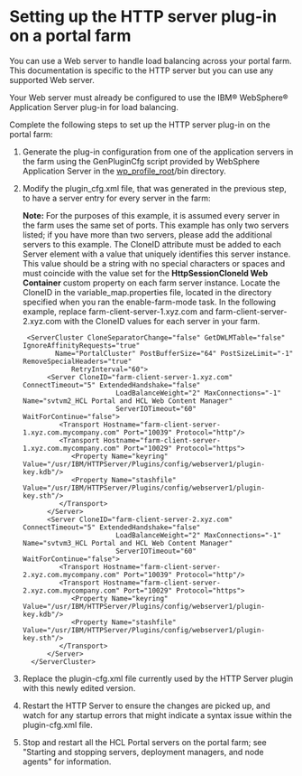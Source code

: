 # Setting up the HTTP server plug-in on a portal farm

You can use a Web server to handle load balancing across your portal farm. This documentation is specific to the HTTP server but you can use any supported Web server.

Your Web server must already be configured to use the IBM® WebSphere® Application Server plug-in for load balancing.

Complete the following steps to set up the HTTP server plug-in on the portal farm:

1.  Generate the plug-in configuration from one of the application servers in the farm using the GenPluginCfg script provided by WebSphere Application Server in the [wp\_profile\_root](../reference/wpsdirstr.md#wp_profile_root)/bin directory.

2.  Modify the plugin\_cfg.xml file, that was generated in the previous step, to have a server entry for every server in the farm:

    **Note:** For the purposes of this example, it is assumed every server in the farm uses the same set of ports. This example has only two servers listed; if you have more than two servers, please add the additional servers to this example. The CloneID attribute must be added to each Server element with a value that uniquely identifies this server instance. This value should be a string with no special characters or spaces and must coincide with the value set for the **HttpSessionCloneId Web Container** custom property on each farm server instance. Locate the CloneID in the variable\_map.properties file, located in the directory specified when you ran the enable-farm-mode task. In the following example, replace farm-client-server-1.xyz.com and farm-client-server-2.xyz.com with the CloneID values for each server in your farm.

    ```
     <ServerCluster CloneSeparatorChange="false" GetDWLMTable="false" IgnoreAffinityRequests="true"  
    		Name="PortalCluster" PostBufferSize="64" PostSizeLimit="-1" RemoveSpecialHeaders="true" 
    			RetryInterval="60">
          <Server CloneID="farm-client-server-1.xyz.com" ConnectTimeout="5" ExtendedHandshake="false" 
                           LoadBalanceWeight="2" MaxConnections="-1" Name="svtvm2_HCL Portal and HCL Web Content Manager" 
                           ServerIOTimeout="60" WaitForContinue="false">
             <Transport Hostname="farm-client-server-1.xyz.com.mycompany.com" Port="10039" Protocol="http"/>
             <Transport Hostname="farm-client-server-1.xyz.com.mycompany.com" Port="10029" Protocol="https">
                <Property Name="keyring" Value="/usr/IBM/HTTPServer/Plugins/config/webserver1/plugin-key.kdb"/>
                <Property Name="stashfile" Value="/usr/IBM/HTTPServer/Plugins/config/webserver1/plugin-key.sth"/>
             </Transport>
          </Server>
          <Server CloneID="farm-client-server-2.xyz.com" ConnectTimeout="5" ExtendedHandshake="false" 
                           LoadBalanceWeight="2" MaxConnections="-1" Name="svtvm3_HCL Portal and HCL Web Content Manager" 
                           ServerIOTimeout="60" WaitForContinue="false">
             <Transport Hostname="farm-client-server-2.xyz.com.mycompany.com" Port="10039" Protocol="http"/>
             <Transport Hostname="farm-client-server-2.xyz.com.mycompany.com" Port="10029" Protocol="https">
                <Property Name="keyring" Value="/usr/IBM/HTTPServer/Plugins/config/webserver1/plugin-key.kdb"/>
                <Property Name="stashfile" Value="/usr/IBM/HTTPServer/Plugins/config/webserver1/plugin-key.sth"/>
             </Transport>
          </Server>
      </ServerCluster>
    ```

3.  Replace the plugin-cfg.xml file currently used by the HTTP Server plugin with this newly edited version.

4.  Restart the HTTP Server to ensure the changes are picked up, and watch for any startup errors that might indicate a syntax issue within the plugin-cfg.xml file.

5.  Stop and restart all the HCL Portal servers on the portal farm; see "Starting and stopping servers, deployment managers, and node agents" for information.



